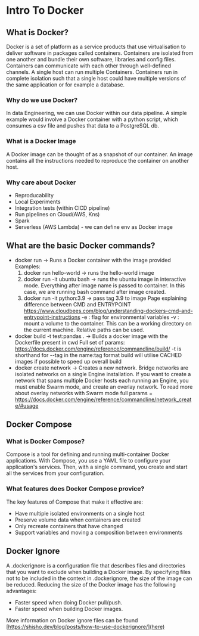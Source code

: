 # Intro To Docker

## What is Docker?
Docker is a set of platform as a service products that use virtualisation to deliver software in packages called containers.
Containers are isolated from one another and bundle their own software, libraries and config files. 
Containers can communicate with each other through well-defined channels.
A single host can run multiple Containers.
Containers run in complete isolation such that a single host could have multiple versions of the same application or for example a database.

### Why do we use Docker?
In data Engineering, we can use Docker within our data pipeline. A simple example would involve a Docker container with a python script, which consumes a csv file and pushes that data to a PostgreSQL db. 

### What is a Docker Image
A Docker image can be thought of as a snapshot of our container. An image contains all the instructions needed to reproduce the container on another host. 

### Why care about Docker
* Reproducability
* Local Experiments
* Integration tests (within CICD pipeline)
* Run pipelines on Cloud(AWS, Kns)
* Spark
* Serverless (AWS Lambda) - we can define env as Docker image

## What are the basic Docker commands?
* docker run -> Runs a Docker container with the image provided
    Examples:
    1. docker run hello-world -> runs the hello-world image
    2. docker run -it ubuntu bash -> runs the ubuntu image in interactive mode. Everything after image name is passed to container. In this case, we are running bash command after image created.
    3. docker run -it python:3.9 -> pass tag 3.9 to image
    Page explaining difference between CMD and ENTRYPOINT https://www.cloudbees.com/blog/understanding-dockers-cmd-and-entrypoint-instructions
    -e : flag for environmental variables
    -v : mount a volume to the container. This can be a working directory on the current machine. Relative paths can be used. 
* docker build -t test:pandas . -> Builds a docker image with the Dockerfile present in cwd
    Full set of params: https://docs.docker.com/engine/reference/commandline/build/
    -t is shorthand for --tag  in the name:tag format
    build will utilise CACHED images if possible to speed up overall build
* docker create network -> Creates a new network. Bridge networks are isolated networks on a single Engine installation. If you want to create a network that spans multiple Docker hosts each running an Engine, you must enable Swarm mode, and create an overlay network. To read more about overlay networks with Swarm mode 
    full params = https://docs.docker.com/engine/reference/commandline/network_create/#usage


## Docker Compose
### What is Docker Compose?
Compose is a tool for defining and running multi-container Docker applications. With Compose, you use a YAML file to configure your application's services. Then, with a single command, you create and start all the services from your configuration.

### What features does Docker Compose provice?
The key features of Compose that make it effective are:
* Have multiple isolated environments on a single host
* Preserve volume data when containers are created
* Only recreate containers that have changed
* Support variables and moving a composition between environments

## Docker Ignore
A .dockerignore is a configuration file that describes files and directories that you want to exclude when building a Docker image.
By specifying files not to be included in the context in .dockerignore, the size of the image can be reduced. Reducing the size of the Docker image has the following advantages:
* Faster speed when doing Docker pull/push.
* Faster speed when building Docker images.

More information on Docker ignore files can be found [https://shisho.dev/blog/posts/how-to-use-dockerignore/](here)
